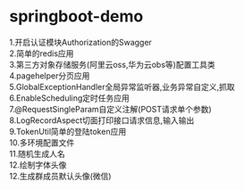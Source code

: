 # springboot-demo

1.开启认证模块Authorization的Swagger<br>
2.简单的redis应用<br>
3.第三方对象存储服务(阿里云oss,华为云obs等)配置工具类<br>
4.pagehelper分页应用<br>
5.GlobalExceptionHandler全局异常监听器,业务异常自定义,抓取<br>
6.EnableScheduling定时任务应用<br>
7.@RequestSingleParam自定义注解(POST请求单个参数)<br>
8.LogRecordAspect切面打印接口请求信息,输入输出<br>
9.TokenUtil简单的登陆token应用<br>
10.多环境配置文件<br>
11.随机生成人名<br>
12.绘制字体头像<br>
12.生成群成员默认头像(微信)<br>

